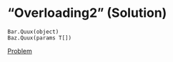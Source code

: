 # “Overloading2” (Solution)
```
Bar.Quux(object)
Baz.Quux(params T[])
```
[Problem](./Overloading2-Q.md)
